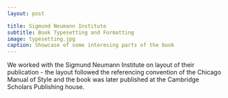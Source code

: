 ```yaml
---
layout: post

title: Sigmund Neumann Institute
subtitle: Book Typesetting and Formatting
image: typesetting.jpg
caption: Showcase of some interesing parts of the book
---
```


We worked with the Sigmund Neumann Institute on layout of their publication - the layout followed the referencing convention of the Chicago Manual of Style and the book was later published at the Cambridge Scholars Publishing house.

